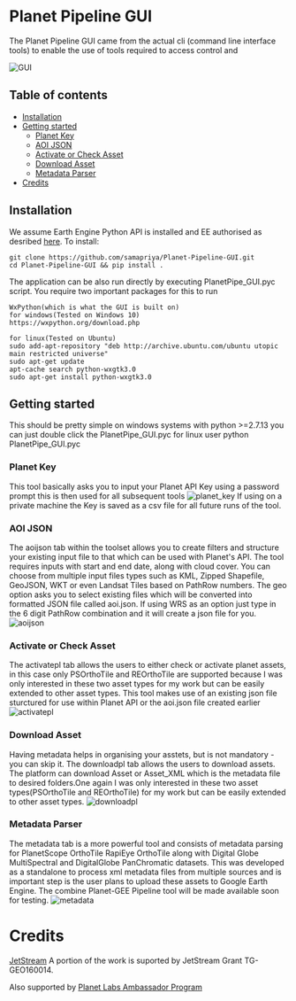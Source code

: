# Planet Pipeline GUI
The Planet Pipeline GUI came from the actual cli (command line interface tools) to enable the use of tools required to access control and 

![GUI](http://i.imgur.com/pEaFzKL.gif)
## Table of contents
* [Installation](#installation)
* [Getting started](#getting-started)
    * [Planet Key](#planet-key)
    * [AOI JSON](#aoi-json)
    * [Activate or Check Asset](#activate-or-check-asset)
    * [Download Asset](#download-asset)
	* [Metadata Parser](#metadata-parser)
* [Credits](#credits)
## Installation
We assume Earth Engine Python API is installed and EE authorised as desribed [here](https://developers.google.com/earth-engine/python_install). To install:
```
git clone https://github.com/samapriya/Planet-Pipeline-GUI.git
cd Planet-Pipeline-GUI && pip install .
```

The application can be also run directly by executing PlanetPipe_GUI.pyc script. 
You require two important packages for this to run
```
WxPython(which is what the GUI is built on)
for windows(Tested on Windows 10)
https://wxpython.org/download.php

for linux(Tested on Ubuntu)
sudo add-apt-repository "deb http://archive.ubuntu.com/ubuntu utopic main restricted universe"  
sudo apt-get update
apt-cache search python-wxgtk3.0
sudo apt-get install python-wxgtk3.0
```

## Getting started
This should be pretty simple on windows systems with python >=2.7.13 you can just double click the PlanetPipe_GUI.pyc for linux user python PlanetPipe_GUI.pyc

### Planet Key
This tool basically asks you to input your Planet API Key using a password prompt this is then used for all subsequent tools
![planet_key](http://i.imgur.com/YwQGbi5.jpg)
If using on a private machine the Key is saved as a csv file for all future runs of the tool.
 
### AOI JSON
The aoijson tab within the toolset allows you to create filters and structure your existing input file to that which can be used with Planet's API. The tool requires inputs with start and end date, along with cloud cover. You can choose from multiple input files types such as KML, Zipped Shapefile, GeoJSON, WKT or even Landsat Tiles based on PathRow numbers. The geo option asks you to select existing files which will be converted into formatted JSON file called aoi.json. If using WRS as an option just type in the 6 digit PathRow combination and it will create a json file for you.
![aoijson](http://i.imgur.com/UB6nlmu.jpg)

### Activate or Check Asset
The activatepl tab allows the users to either check or activate planet assets, in this case only PSOrthoTile and REOrthoTile are supported because I was only interested in these two asset types for my work but can be easily extended to other asset types. This tool makes use of an existing json file sturctured for use within Planet API or the aoi.json file created earlier
![activatepl](http://i.imgur.com/nmK9gdb.gif)

### Download Asset
Having metadata helps in organising your asstets, but is not mandatory - you can skip it.
The downloadpl tab allows the users to download assets. The platform can download Asset or Asset_XML which is the metadata file to desired folders.One again I was only interested in these two asset types(PSOrthoTile and REOrthoTile) for my work but can be easily extended to other asset types.
![downloadpl](http://i.imgur.com/8dvZtpp.gif)

### Metadata Parser
The metadata tab is a more powerful tool and consists of metadata parsing for PlanetScope OrthoTile RapiEye OrthoTile along with Digital Globe MultiSpectral and DigitalGlobe PanChromatic datasets. This was developed as a standalone to process xml metadata files from multiple sources and is important step is the user plans to upload these assets to Google Earth Engine. The combine Planet-GEE Pipeline tool will be made available soon for testing.
![metadata](http://i.imgur.com/R3BlsiG.gif)

# Credits
[JetStream](https://jetstream-cloud.org/) A portion of the work is suported by JetStream Grant TG-GEO160014.

Also supported by [Planet Labs Ambassador Program](https://www.planet.com/markets/ambassador-signup/)
